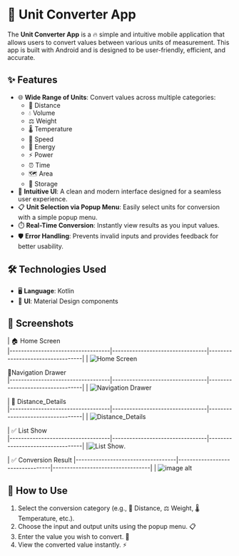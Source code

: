 # 📏 Unit Converter App

The **Unit Converter App** is a 🔥 simple and intuitive mobile application that allows users to convert values between various units of measurement. This app is built with Android and is designed to be user-friendly, efficient, and accurate.

## ✨ Features

- 🌐 **Wide Range of Units**: Convert values across multiple categories:
  - 📏 Distance
  - 💧 Volume
  - ⚖️ Weight
  - 🌡️ Temperature
  - 🚗 Speed
  - 🔋 Energy
  - ⚡ Power
  - ⏰ Time
  - 🗺️ Area
  - 💾 Storage
- 🎨 **Intuitive UI**: A clean and modern interface designed for a seamless user experience.
- 📋 **Unit Selection via Popup Menu**: Easily select units for conversion with a simple popup menu.
- ⏱️ **Real-Time Conversion**: Instantly view results as you input values.
- 🛡️ **Error Handling**: Prevents invalid inputs and provides feedback for better usability.

## 🛠️ Technologies Used

- 🖥️ **Language**: Kotlin
- 🎨 **UI**: Material Design components

## 📸 Screenshots

| 🏠 Home Screen                     
|-----------------------------------|---------------------------------|----------------------------------|
| ![Home Screen](https://github.com/Darshan26B/Unit-Converter/blob/071ed871d1739582b3dbee6e7d50d3916b28b5c9/Home.png) 

 🔄Navigation Drawer               
|-----------------------------------|---------------------------------|----------------------------------|
| ![Navigation Drawer]( https://github.com/Darshan26B/Unit-Converter/blob/071ed871d1739582b3dbee6e7d50d3916b28b5c9/navigation.png)

| 🔄 Distance_Details            
|-----------------------------------|---------------------------------|----------------------------------|
| ![Distance_Details](https://github.com/Darshan26B/Unit-Converter/blob/071ed871d1739582b3dbee6e7d50d3916b28b5c9/Distance_Details.png) 

| ✅ List Show    
|-----------------------------------|---------------------------------|----------------------------------|
|![List Show](https://github.com/Darshan26B/Unit-Converter/blob/071ed871d1739582b3dbee6e7d50d3916b28b5c9/Speed_Unit.png).

|  ✅ Conversion Result
|-----------------------------------|---------------------------------|----------------------------------|
| ![image alt](https://github.com/Darshan26B/Unit-Converter/blob/071ed871d1739582b3dbee6e7d50d3916b28b5c9/Result.png) 

## 🚀 How to Use

1. Select the conversion category (e.g., 📏 Distance, ⚖️ Weight, 🌡️ Temperature, etc.).
2. Choose the input and output units using the popup menu. 📋
3. Enter the value you wish to convert. 🔢
4. View the converted value instantly. ⚡

